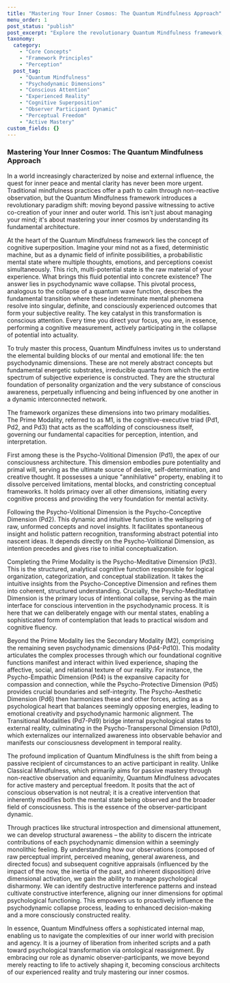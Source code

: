 ```yaml
---
title: "Mastering Your Inner Cosmos: The Quantum Mindfulness Approach"
menu_order: 1
post_status: "publish"
post_excerpt: "Explore the revolutionary Quantum Mindfulness framework, which posits that our inner world operates like a quantum system. Discover how understanding psychodynamic dimensions and the process of psychodynamic wave collapse empowers you to actively shape your experienced reality, moving beyond passive observation to conscious co-creation and perceptual freedom."
taxonomy:
  category:
    - "Core Concepts"
    - "Framework Principles"
    - "Perception"
  post_tag:
    - "Quantum Mindfulness"
    - "Psychodynamic Dimensions"
    - "Conscious Attention"
    - "Experienced Reality"
    - "Cognitive Superposition"
    - "Observer Participant Dynamic"
    - "Perceptual Freedom"
    - "Active Mastery"
custom_fields: {}
---
```


### Mastering Your Inner Cosmos: The Quantum Mindfulness Approach

In a world increasingly characterized by noise and external influence, the quest for inner peace and mental clarity has never been more urgent. Traditional mindfulness practices offer a path to calm through non-reactive observation, but the Quantum Mindfulness framework introduces a revolutionary paradigm shift: moving beyond passive witnessing to active co-creation of your inner and outer world. This isn't just about managing your mind; it's about mastering your inner cosmos by understanding its fundamental architecture.

At the heart of the Quantum Mindfulness framework lies the concept of cognitive superposition. Imagine your mind not as a fixed, deterministic machine, but as a dynamic field of infinite possibilities, a probabilistic mental state where multiple thoughts, emotions, and perceptions coexist simultaneously. This rich, multi-potential state is the raw material of your experience. What brings this fluid potential into concrete existence? The answer lies in psychodynamic wave collapse. This pivotal process, analogous to the collapse of a quantum wave function, describes the fundamental transition where these indeterminate mental phenomena resolve into singular, definite, and consciously experienced outcomes that form your subjective reality. The key catalyst in this transformation is conscious attention. Every time you direct your focus, you are, in essence, performing a cognitive measurement, actively participating in the collapse of potential into actuality.

To truly master this process, Quantum Mindfulness invites us to understand the elemental building blocks of our mental and emotional life: the ten psychodynamic dimensions. These are not merely abstract concepts but fundamental energetic substrates, irreducible quanta from which the entire spectrum of subjective experience is constructed. They are the structural foundation of personality organization and the very substance of conscious awareness, perpetually influencing and being influenced by one another in a dynamic interconnected network.

The framework organizes these dimensions into two primary modalities. The Prime Modality, referred to as M1, is the cognitive-executive triad (Pd1, Pd2, and Pd3) that acts as the scaffolding of consciousness itself, governing our fundamental capacities for perception, intention, and interpretation.

First among these is the Psycho-Volitional Dimension (Pd1), the apex of our consciousness architecture. This dimension embodies pure potentiality and primal will, serving as the ultimate source of desire, self-determination, and creative thought. It possesses a unique "annihilative" property, enabling it to dissolve perceived limitations, mental blocks, and constricting conceptual frameworks. It holds primacy over all other dimensions, initiating every cognitive process and providing the very foundation for mental activity.

Following the Psycho-Volitional Dimension is the Psycho-Conceptive Dimension (Pd2). This dynamic and intuitive function is the wellspring of raw, unformed concepts and novel insights. It facilitates spontaneous insight and holistic pattern recognition, transforming abstract potential into nascent ideas. It depends directly on the Psycho-Volitional Dimension, as intention precedes and gives rise to initial conceptualization.

Completing the Prime Modality is the Psycho-Meditative Dimension (Pd3). This is the structured, analytical cognitive function responsible for logical organization, categorization, and conceptual stabilization. It takes the intuitive insights from the Psycho-Conceptive Dimension and refines them into coherent, structured understanding. Crucially, the Psycho-Meditative Dimension is the primary locus of intentional collapse, serving as the main interface for conscious intervention in the psychodynamic process. It is here that we can deliberately engage with our mental states, enabling a sophisticated form of contemplation that leads to practical wisdom and cognitive fluency.

Beyond the Prime Modality lies the Secondary Modality (M2), comprising the remaining seven psychodynamic dimensions (Pd4-Pd10). This modality articulates the complex processes through which our foundational cognitive functions manifest and interact within lived experience, shaping the affective, social, and relational texture of our reality. For instance, the Psycho-Empathic Dimension (Pd4) is the expansive capacity for compassion and connection, while the Psycho-Protective Dimension (Pd5) provides crucial boundaries and self-integrity. The Psycho-Aesthetic Dimension (Pd6) then harmonizes these and other forces, acting as a psychological heart that balances seemingly opposing energies, leading to emotional creativity and psychodynamic harmonic alignment. The Transitional Modalities (Pd7-Pd9) bridge internal psychological states to external reality, culminating in the Psycho-Transpersonal Dimension (Pd10), which externalizes our internalized awareness into observable behavior and manifests our consciousness development in temporal reality.

The profound implication of Quantum Mindfulness is the shift from being a passive recipient of circumstances to an active participant in reality. Unlike Classical Mindfulness, which primarily aims for passive mastery through non-reactive observation and equanimity, Quantum Mindfulness advocates for active mastery and perceptual freedom. It posits that the act of conscious observation is not neutral; it is a creative intervention that inherently modifies both the mental state being observed and the broader field of consciousness. This is the essence of the observer-participant dynamic.

Through practices like structural introspection and dimensional attunement, we can develop structural awareness – the ability to discern the intricate contributions of each psychodynamic dimension within a seemingly monolithic feeling. By understanding how our observations (composed of raw perceptual imprint, perceived meaning, general awareness, and directed focus) and subsequent cognitive appraisals (influenced by the impact of the now, the inertia of the past, and inherent disposition) drive dimensional activation, we gain the ability to manage psychological disharmony. We can identify destructive interference patterns and instead cultivate constructive interference, aligning our inner dimensions for optimal psychological functioning. This empowers us to proactively influence the psychodynamic collapse process, leading to enhanced decision-making and a more consciously constructed reality.

In essence, Quantum Mindfulness offers a sophisticated internal map, enabling us to navigate the complexities of our inner world with precision and agency. It is a journey of liberation from inherited scripts and a path toward psychological transformation via ontological reassignment. By embracing our role as dynamic observer-participants, we move beyond merely reacting to life to actively shaping it, becoming conscious architects of our experienced reality and truly mastering our inner cosmos.